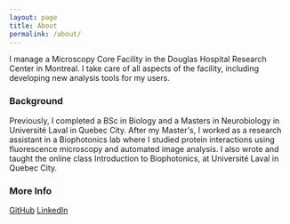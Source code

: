 ```yaml
---
layout: page
title: About
permalink: /about/
---
```


I manage a Microscopy Core Facility in the Douglas Hospital Research Center in Montreal. I take care of all aspects of the facility, including developing new analysis tools for my users.

### Background

Previously, I completed a BSc in Biology and a Masters in Neurobiology in Université Laval in Quebec City. After my Master's, I worked as a research assistant in a Biophotonics lab where I studied protein interactions using fluorescence microscopy and automated image analysis. I also wrote and taught the online class Introduction to Biophotonics, at Université Laval in Quebec City.

### More Info

[GitHub](https://github.com/labriedion)
[LinkedIn](https://www.linkedin.com/in/labriedion/)

